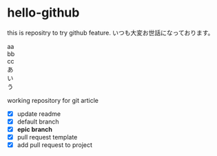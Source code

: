 # hello-github
this is repositry to try github feature.
いつも大変お世話になっております。

aa<br>
bb<br>
cc<br>
あ<br>
い<br>
う

working repository for git article
- [x] update readme
- [x] default branch
- [x] **epic branch**
- [x] pull request template
- [x] add pull request to project

